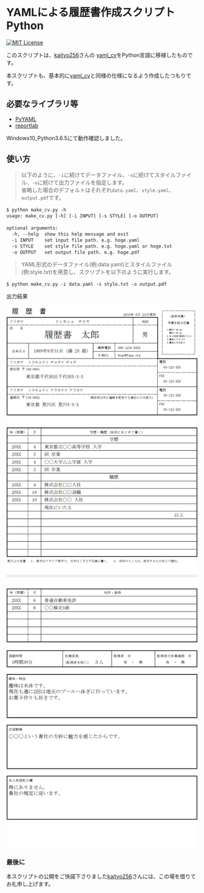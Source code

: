 YAMLによる履歴書作成スクリプト Python
===

[![MIT License](http://img.shields.io/badge/license-MIT-blue.svg?style=flat)](LICENSE)

このスクリプトは、[kaityo256](https://github.com/kaityo256)さんの
[yaml_cv](https://github.com/kaityo256/yaml_cv)をPython言語に移植したものです。

本スクリプトも、基本的に[yaml_cv](https://github.com/kaityo256/yaml_cv)と同様の仕様になるよう作成したつもりです。  


## 必要なライブラリ等
* [PyYAML](http://pyyaml.org/)
* [reportlab](http://www.reportlab.com/)

Windows10_Python3.6.5にて動作確認しました。  

## 使い方

> 以下のように、`-i`に続けてデータファイル、`-s`に続けてスタイルファイル、`-o`に続けて出力ファイルを指定します。  
省略した場合のデフォルトはそれぞれ`data.yaml`、`style.yaml`、`output.pdf`です。  

```
$ python make_cv.py -h
usage: make_cv.py [-h] [-i INPUT] [-s STYLE] [-o OUTPUT]

optional arguments:
  -h, --help  show this help message and exit
  -i INPUT    set input file path. e.g. hoge.yaml
  -s STYLE    set style file path. e.g. hoge.yaml or hoge.txt
  -o OUTPUT   set output file path. e.g. hoge.pdf
```

>YAML形式のデータファイル(例:data.yaml)とスタイルファイル(例:style.txt)を用意し、スクリプトを以下のように実行します。

```
$ python make_cv.py -i data.yaml -s style.txt -o output.pdf
```

出力結果

![output_01.png](sample/output_01.png)
![output_02.png](sample/output_02.png)


### 最後に
本スクリプトの公開をご快諾下さりました[kaityo256](https://github.com/kaityo256)さんには、この場を借りてお礼申し上げます。
